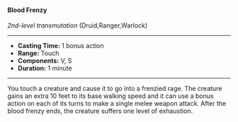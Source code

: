 #### Blood Frenzy
*2nd-level transmutation* (Druid,Ranger,Warlock)
___
- **Casting Time:** 1 bonus action
- **Range:** Touch
- **Components:** V, S
- **Duration:** 1 minute
---
You touch a creature and cause it to go into a frenzied rage. The creature gains an extra 10 feet to its base walking speed and it can use a bonus action on each of its turns to make a single melee weapon attack. After the blood frenzy ends, the creature suffers one level of exhaustion.
